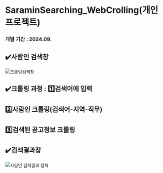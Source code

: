 # SaraminSearching_WebCrolling(개인 프로젝트)
### 개발 기간 : 2024.09.

## ✔️사람인 검색창
![크롤링검색창](https://github.com/user-attachments/assets/231de81c-1ac0-4101-938d-abc0bcd11cc8)



## ✔️크롤링 과정 : 1️⃣검색어에 입력
##                 2️⃣사람인 크롤링(검색어-지역-직무)
##                 3️⃣검색된 공고정보 크롤링



## ✔️검색결과창
![사람인 검색결과 캡처](https://github.com/user-attachments/assets/f5349055-507a-4aee-b8b2-dca229663f86)
